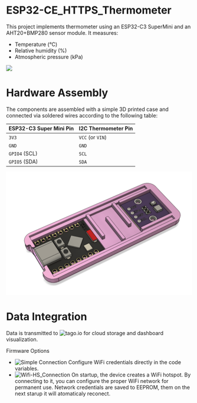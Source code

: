 # ESP32-CE_HTTPS_Thermometer
This project implements thermometer using an ESP32-C3 SuperMini and an AHT20+BMP280 sensor module. It measures:
- Temperature (°C)
- Relative humidity (%)
- Atmospheric pressure (kPa)

![](Pictures/20250505_221746.png)

# Hardware Assembly
The components are assembled with a simple 3D printed case and connected via soldered wires according to the following table:

| ESP32-C3 Super Mini Pin | I2C Thermometer Pin | 
|-------------------------|---------------------|
| `3V3`                   | `VCC` (or `VIN`)    |
| `GND`                   | `GND`               |
| `GPIO4` (SCL)           | `SCL`               |
| `GPIO5` (SDA)           | `SDA`               | 

![diagram](Pictures/Picture2.png)


# Data Integration

Data is transmitted to ![tago.io](https://tago.io/) for cloud storage and dashboard visualization.

Firmware Options
  - ![Simple Connection](Simple_Connection) Configure WiFi credentials directly in the code variables.
  - ![Wifi-HS_Connection](Wifi-HS_Connection) On startup, the device creates a WiFi hotspot. By connecting to it, you can configure the proper WiFi network for permanent use. Network credentials are saved to EEPROM, them on the next starup it will atomaticaly reconect.

